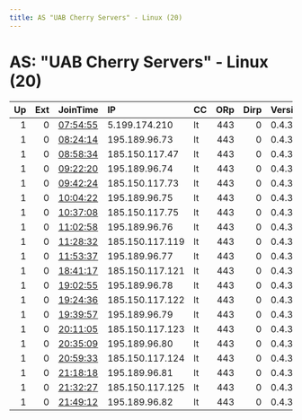 ```yaml
---
title: AS "UAB Cherry Servers" - Linux (20)
---
```


# AS: "UAB Cherry Servers" - Linux (20)

|   Up |   Ext | JoinTime                                                                                            | IP              | CC   |   ORp |   Dirp | Version   | Contact   | Nickname   |   eFamMembers |
|-----:|------:|:----------------------------------------------------------------------------------------------------|:----------------|:-----|------:|-------:|:----------|:----------|:-----------|--------------:|
|    1 |     0 | [07:54:55](https://metrics.torproject.org/rs.html#details/34C532849438CF58DAE90FFA43ABF6D793DF2C3E) | 5.199.174.210   | lt   |   443 |      0 | 0.4.3.5   | None      | Unnamed    |             1 |
|    1 |     0 | [08:24:14](https://metrics.torproject.org/rs.html#details/ECD0056646689244CF2BC52FE158A24E037ED227) | 195.189.96.73   | lt   |   443 |      0 | 0.4.3.5   | None      | Unnamed    |             1 |
|    1 |     0 | [08:58:34](https://metrics.torproject.org/rs.html#details/8862D2940DF8A63DE89DDEEF21FD143C6881D5A2) | 185.150.117.47  | lt   |   443 |      0 | 0.4.3.5   | None      | Unnamed    |             1 |
|    1 |     0 | [09:22:20](https://metrics.torproject.org/rs.html#details/FA676D742D3A439157BAA0DD1CB3C54967041043) | 195.189.96.74   | lt   |   443 |      0 | 0.4.3.5   | None      | Unnamed    |             1 |
|    1 |     0 | [09:42:24](https://metrics.torproject.org/rs.html#details/3FDCBC454FED8B5482956DB91CA089294511FA98) | 185.150.117.73  | lt   |   443 |      0 | 0.4.3.5   | None      | Unnamed    |             1 |
|    1 |     0 | [10:04:22](https://metrics.torproject.org/rs.html#details/435397A34B281D8F31ED3EC388FC692C8D06CEA0) | 195.189.96.75   | lt   |   443 |      0 | 0.4.3.5   | None      | Unnamed    |             1 |
|    1 |     0 | [10:37:08](https://metrics.torproject.org/rs.html#details/47A8B9C08AE0E4C72816275FFDACA7ECA0D8B991) | 185.150.117.75  | lt   |   443 |      0 | 0.4.3.5   | None      | Unnamed    |             1 |
|    1 |     0 | [11:02:58](https://metrics.torproject.org/rs.html#details/A07832966655991EB58B33FB602F817B83DBC771) | 195.189.96.76   | lt   |   443 |      0 | 0.4.3.5   | None      | Unnamed    |             1 |
|    1 |     0 | [11:28:32](https://metrics.torproject.org/rs.html#details/3B92ADC24E26522515BD3C15C678A641EA6475B0) | 185.150.117.119 | lt   |   443 |      0 | 0.4.3.5   | None      | Unnamed    |             1 |
|    1 |     0 | [11:53:37](https://metrics.torproject.org/rs.html#details/129C9F6FDF8FBA4597E0E63F604E26EFBAF3A850) | 195.189.96.77   | lt   |   443 |      0 | 0.4.3.5   | None      | Unnamed    |             1 |
|    1 |     0 | [18:41:17](https://metrics.torproject.org/rs.html#details/4C8392C2E8203D9D9BEE3BECBF200E142C840F94) | 185.150.117.121 | lt   |   443 |      0 | 0.4.3.5   | None      | Unnamed    |             1 |
|    1 |     0 | [19:02:55](https://metrics.torproject.org/rs.html#details/5F03F8EC1868926A30505A7D12C1265418E2EBEF) | 195.189.96.78   | lt   |   443 |      0 | 0.4.3.5   | None      | Unnamed    |             1 |
|    1 |     0 | [19:24:36](https://metrics.torproject.org/rs.html#details/900BA026079CF8AAC553D6636A5DFD275251F3B6) | 185.150.117.122 | lt   |   443 |      0 | 0.4.3.5   | None      | Unnamed    |             1 |
|    1 |     0 | [19:39:57](https://metrics.torproject.org/rs.html#details/C2C1DD3C0E1F370A53784792E4293A84483AEBBD) | 195.189.96.79   | lt   |   443 |      0 | 0.4.3.5   | None      | Unnamed    |             1 |
|    1 |     0 | [20:11:05](https://metrics.torproject.org/rs.html#details/F20F5DE15D5371080D711CE7A59A70CC0D378D51) | 185.150.117.123 | lt   |   443 |      0 | 0.4.3.5   | None      | Unnamed    |             1 |
|    1 |     0 | [20:35:09](https://metrics.torproject.org/rs.html#details/283F225B4241DD7F0E2BB85FC7A95868D69AFEC5) | 195.189.96.80   | lt   |   443 |      0 | 0.4.3.5   | None      | Unnamed    |             1 |
|    1 |     0 | [20:59:33](https://metrics.torproject.org/rs.html#details/E64137EFE2D48BA5EC72803F73AA6A29C8B7AA09) | 185.150.117.124 | lt   |   443 |      0 | 0.4.3.5   | None      | Unnamed    |             1 |
|    1 |     0 | [21:18:18](https://metrics.torproject.org/rs.html#details/09FF100802827A5B3D78EA1DF8234DFEEF71F6AC) | 195.189.96.81   | lt   |   443 |      0 | 0.4.3.5   | None      | Unnamed    |             1 |
|    1 |     0 | [21:32:27](https://metrics.torproject.org/rs.html#details/CD363D373AC041E3F4CD7C64467FB8E9FAA6FBCA) | 185.150.117.125 | lt   |   443 |      0 | 0.4.3.5   | None      | Unnamed    |             1 |
|    1 |     0 | [21:49:12](https://metrics.torproject.org/rs.html#details/BADDC94299A1D8D4F4F22B200EAD9ED2E20CA31D) | 195.189.96.82   | lt   |   443 |      0 | 0.4.3.5   | None      | Unnamed    |             1 |
